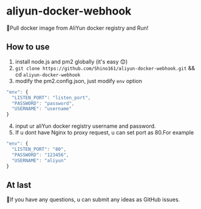 # aliyun-docker-webhook
🍬Pull docker image from AliYun docker registry and Run!

## How to use
1. install node.js and pm2 globally (it's easy 😊)
2. `git clone https://github.com/Shino161/aliyun-docker-webhook.git` && cd `aliyun-docker-webhook`
3. modify the pm2.config.json, just modify `env` option
```js
"env": {
  "LISTEN_PORT": "listen_port",
  "PASSWORD": "password",
  "USERNAME": "username"
}
```
4. input ur aliYun docker registry username and password.
5. If u dont have Nginx to proxy request, u can set port as 80.For example  
```js
"env": {
  "LISTEN_PORT": "80",
  "PASSWORD": "123456",
  "USERNAME": "aliyun"
}
```

## At last
📧If you have any questions, u can submit any ideas as GitHub issues.
